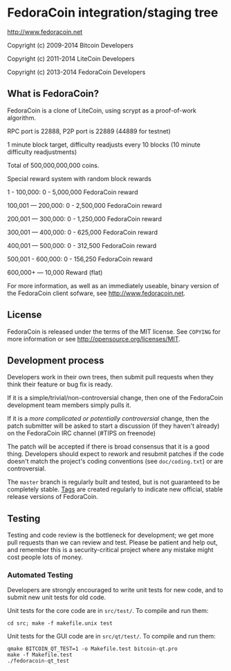 FedoraCoin integration/staging tree
================================

http://www.fedoracoin.net

Copyright (c) 2009-2014 Bitcoin Developers

Copyright (c) 2011-2014 LiteCoin Developers

Copyright (c) 2013-2014 FedoraCoin Developers

What is FedoraCoin?
----------------

FedoraCoin is a clone of LiteCoin, using scrypt as a proof-of-work algorithm.

RPC port is 22888, P2P port is 22889 (44889 for testnet)

1 minute block target, difficulty readjusts every 10 blocks (10 minute difficulty readjustments)

Total of 500,000,000,000 coins. 

Special reward system with random block rewards

1 - 100,000: 0 - 5,000,000 FedoraCoin reward 

100,001 — 200,000: 0 - 2,500,000 FedoraCoin reward 

200,001 — 300,000: 0 - 1,250,000 FedoraCoin reward 

300,001 — 400,000: 0 - 625,000 FedoraCoin reward 

400,001 — 500,000: 0 - 312,500 FedoraCoin reward 

500,001 - 600,000: 0 - 156,250 FedoraCoin reward

600,000+ — 10,000 Reward (flat)

For more information, as well as an immediately useable, binary version of
the FedoraCoin client sofware, see http://www.fedoracoin.net.

License
-------

FedoraCoin is released under the terms of the MIT license. See `COPYING` for more
information or see http://opensource.org/licenses/MIT.

Development process
-------------------

Developers work in their own trees, then submit pull requests when they think
their feature or bug fix is ready.

If it is a simple/trivial/non-controversial change, then one of the FedoraCoin
development team members simply pulls it.

If it is a *more complicated or potentially controversial* change, then the patch
submitter will be asked to start a discussion (if they haven't already) on the
FedoraCoin IRC channel (#TIPS on freenode)

The patch will be accepted if there is broad consensus that it is a good thing.
Developers should expect to rework and resubmit patches if the code doesn't
match the project's coding conventions (see `doc/coding.txt`) or are
controversial.

The `master` branch is regularly built and tested, but is not guaranteed to be
completely stable. [Tags](https://github.com/fedoracoin/fedoracoin/tags) are created
regularly to indicate new official, stable release versions of FedoraCoin.

Testing
-------

Testing and code review is the bottleneck for development; we get more pull
requests than we can review and test. Please be patient and help out, and
remember this is a security-critical project where any mistake might cost people
lots of money.

### Automated Testing

Developers are strongly encouraged to write unit tests for new code, and to
submit new unit tests for old code.

Unit tests for the core code are in `src/test/`. To compile and run them:

    cd src; make -f makefile.unix test

Unit tests for the GUI code are in `src/qt/test/`. To compile and run them:

    qmake BITCOIN_QT_TEST=1 -o Makefile.test bitcoin-qt.pro
    make -f Makefile.test
    ./fedoracoin-qt_test

